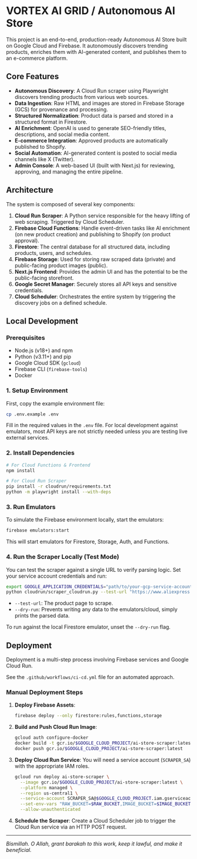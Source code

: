 # VORTEX AI GRID / Autonomous AI Store

This project is an end-to-end, production-ready Autonomous AI Store built on Google Cloud and Firebase. It autonomously discovers trending products, enriches them with AI-generated content, and publishes them to an e-commerce platform.

## Core Features

-   **Autonomous Discovery**: A Cloud Run scraper using Playwright discovers trending products from various web sources.
-   **Data Ingestion**: Raw HTML and images are stored in Firebase Storage (GCS) for provenance and processing.
-   **Structured Normalization**: Product data is parsed and stored in a structured format in Firestore.
-   **AI Enrichment**: OpenAI is used to generate SEO-friendly titles, descriptions, and social media content.
-   **E-commerce Integration**: Approved products are automatically published to Shopify.
-   **Social Automation**: AI-generated content is posted to social media channels like X (Twitter).
-   **Admin Console**: A web-based UI (built with Next.js) for reviewing, approving, and managing the entire pipeline.

## Architecture

The system is composed of several key components:

1.  **Cloud Run Scraper**: A Python service responsible for the heavy lifting of web scraping. Triggered by Cloud Scheduler.
2.  **Firebase Cloud Functions**: Handle event-driven tasks like AI enrichment (on new product creation) and publishing to Shopify (on product approval).
3.  **Firestore**: The central database for all structured data, including products, users, and schedules.
4.  **Firebase Storage**: Used for storing raw scraped data (private) and public-facing product images (public).
5.  **Next.js Frontend**: Provides the admin UI and has the potential to be the public-facing storefront.
6.  **Google Secret Manager**: Securely stores all API keys and sensitive credentials.
7.  **Cloud Scheduler**: Orchestrates the entire system by triggering the discovery jobs on a defined schedule.

## Local Development

### Prerequisites

-   Node.js (v18+) and npm
-   Python (v3.11+) and pip
-   Google Cloud SDK (`gcloud`)
-   Firebase CLI (`firebase-tools`)
-   Docker

### 1. Setup Environment

First, copy the example environment file:

```bash
cp .env.example .env
```

Fill in the required values in the `.env` file. For local development against emulators, most API keys are not strictly needed unless you are testing live external services.

### 2. Install Dependencies

```bash
# For Cloud Functions & Frontend
npm install

# For Cloud Run Scraper
pip install -r cloudrun/requirements.txt
python -m playwright install --with-deps
```

### 3. Run Emulators

To simulate the Firebase environment locally, start the emulators:

```bash
firebase emulators:start
```

This will start emulators for Firestore, Storage, Auth, and Functions.

### 4. Run the Scraper Locally (Test Mode)

You can test the scraper against a single URL to verify parsing logic. Set your service account credentials and run:

```bash
export GOOGLE_APPLICATION_CREDENTIALS="path/to/your-gcp-service-account.json"
python cloudrun/scraper_cloudrun.py --test-url "https://www.aliexpress.com/item/..." --dry-run
```

-   `--test-url`: The product page to scrape.
-   `--dry-run`: Prevents writing any data to the emulators/cloud, simply prints the parsed data.

To run against the local Firestore emulator, unset the `--dry-run` flag.

## Deployment

Deployment is a multi-step process involving Firebase services and Google Cloud Run.

See the `.github/workflows/ci-cd.yml` file for an automated approach.

### Manual Deployment Steps

1.  **Deploy Firebase Assets**:
    ```bash
    firebase deploy --only firestore:rules,functions,storage
    ```

2.  **Build and Push Cloud Run Image**:
    ```bash
    gcloud auth configure-docker
    docker build -t gcr.io/$GOOGLE_CLOUD_PROJECT/ai-store-scraper:latest ./cloudrun
    docker push gcr.io/$GOOGLE_CLOUD_PROJECT/ai-store-scraper:latest
    ```

3.  **Deploy Cloud Run Service**:
    You will need a service account (`SCRAPER_SA`) with the appropriate IAM roles.
    ```bash
    gcloud run deploy ai-store-scraper \
      --image gcr.io/$GOOGLE_CLOUD_PROJECT/ai-store-scraper:latest \
      --platform managed \
      --region us-central1 \
      --service-account SCRAPER_SA@$GOOGLE_CLOUD_PROJECT.iam.gserviceaccount.com \
      --set-env-vars "RAW_BUCKET=$RAW_BUCKET,IMAGE_BUCKET=$IMAGE_BUCKET" \
      --allow-unauthenticated
    ```

4.  **Schedule the Scraper**:
    Create a Cloud Scheduler job to trigger the Cloud Run service via an HTTP POST request.

---
*Bismillah. O Allah, grant barakah to this work, keep it lawful, and make it beneficial.*
